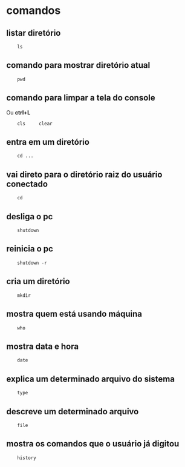 # comandos

## listar diretório

        ls

## comando para mostrar diretório atual

        pwd

## comando para limpar a tela do console
Ou **ctrl+L**

        cls     clear
        
## entra em um diretório    

        cd ...
        
## vai direto para o diretório raiz do usuário conectado

        cd
        
## desliga o pc

        shutdown
        
## reinicia o pc
        
        shutdown -r
        
## cria um diretório

        mkdir
        
## mostra quem está usando máquina         
 
        who
        
## mostra data e hora

        date
        
## explica um determinado arquivo do sistema 

        type
        
## descreve um determinado arquivo

        file
        
## mostra os comandos que o usuário já digitou


        history
        
##         
